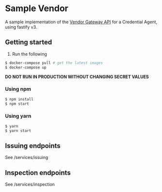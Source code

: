# Sample Vendor

A sample implementation of the [Vendor Gateway API](https://docs.velocitynetwork.foundation/docs/vendor-gateway-api)
for a Credential Agent, using fastify v3.

## Getting started
1. Run the following
```sh
$ docker-compose pull # get the latest images
$ docker-compose up
```

**DO NOT RUN IN PRODUCTION WITHOUT CHANGING SECRET VALUES**

### Using npm
```sh
$ npm install
$ npm start
```

### Using yarn
```sh
$ yarn
$ yarn start
```

## Issuing endpoints
See /services/issuing

## Inspection endpoints
See /services/inspection
